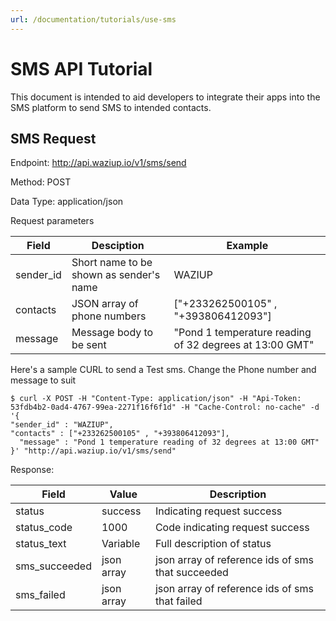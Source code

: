 ```yaml
---
url: /documentation/tutorials/use-sms
---
```


SMS API Tutorial
=========================

This document is intended to aid developers to integrate their apps into the SMS platform to send SMS to intended contacts.

SMS Request
-----------------

Endpoint:   http://api.waziup.io/v1/sms/send

Method: POST

Data Type: application/json

Request parameters

|Field   |Desciption   |Example   |
|---|---|---|
|sender_id   |Short name to be shown as sender's name   |WAZIUP   |
|contacts   |JSON array of phone numbers   |["+233262500105" , "+393806412093"]   |
| message  | Message body to be sent  |  "Pond 1 temperature reading of 32 degrees at 13:00 GMT" |



Here's a sample CURL to send a Test sms. Change the Phone number and message to suit

```
$ curl -X POST -H "Content-Type: application/json" -H "Api-Token: 53fdb4b2-0ad4-4767-99ea-2271f16f6f1d" -H "Cache-Control: no-cache" -d '{
"sender_id" : "WAZIUP",
"contacts" : ["+233262500105" , "+393806412093"],
  "message" : "Pond 1 temperature reading of 32 degrees at 13:00 GMT"
}' "http://api.waziup.io/v1/sms/send"
```



Response:

| Field  |Value   |Description   |
|---|---|---|
|status   |success   |Indicating request success   |
|status_code   |1000   |Code indicating request success   |
|status_text   |Variable   |Full description of status   |
|sms_succeeded   |json array   |json array of reference ids of sms that succeeded   |
|sms_failed   |json array   |json array of reference ids of sms that failed   |



